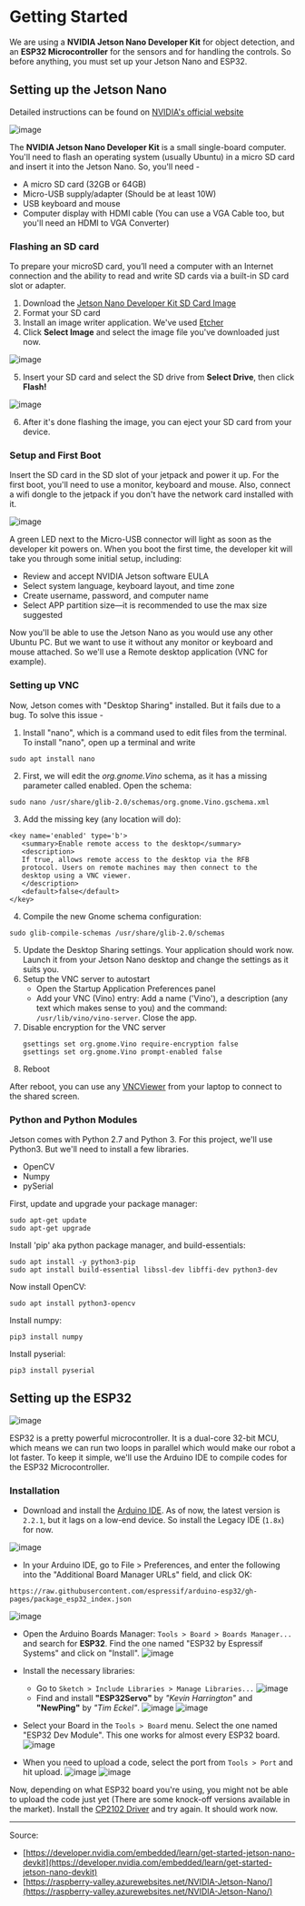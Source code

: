 # Getting Started
We are using a **NVIDIA Jetson Nano Developer Kit** for object detection, and an **ESP32 Microcontroller** for the sensors and for handling the controls. So before anything, you must set up your Jetson Nano and ESP32.

## Setting up the Jetson Nano
Detailed instructions can be found on [NVIDIA's official website](https://developer.nvidia.com/embedded/learn/get-started-jetson-nano-devkit)

![image](https://github.com/A-N-M-Noor/mechaScratch_404/assets/113457396/b30dbf15-980d-4c74-9ec6-5685efd21a3e)

The **NVIDIA Jetson Nano Developer Kit** is a small single-board computer. You'll need to flash an operating system (usually Ubuntu) in a micro SD card and insert it into the Jetson Nano. So, you'll need - 
* A micro SD card (32GB or 64GB)
* Micro-USB supply/adapter (Should be at least 10W)
* USB keyboard and mouse
* Computer display with HDMI cable (You can use a VGA Cable too, but you'll need an HDMI to VGA Converter)

### Flashing an SD card
To prepare your microSD card, you’ll need a computer with an Internet connection and the ability to read and write SD cards via a built-in SD card slot or adapter.
1. Download the [Jetson Nano Developer Kit SD Card Image](https://developer.nvidia.com/jetson-nano-sd-card-image)
2. Format your SD card
3. Install an image writer application. We've used [Etcher](https://etcher.balena.io/)
4. Click **Select Image** and select the image file you've downloaded just now.

![image](https://github.com/A-N-M-Noor/mechaScratch_404/assets/113457396/cd6eaa0c-ff47-47a7-8f52-b617cc47f696)

5. Insert your SD card and select the SD drive from **Select Drive**, then click **Flash!**

![image](https://github.com/A-N-M-Noor/mechaScratch_404/assets/113457396/fdcd5679-c184-4fd2-b6e7-a8bf1165cea2)

6. After it's done flashing the image, you can eject your SD card from your device.

### Setup and First Boot
Insert the SD card in the SD slot of your jetpack and power it up. For the first boot, you'll need to use a monitor, keyboard and mouse. Also, connect a wifi dongle to the jetpack if you don't have the network card installed with it.

![image](https://github.com/A-N-M-Noor/mechaScratch_404/assets/113457396/1e8d64e3-7c4d-430f-a153-4e9937bc37bf)

A green LED next to the Micro-USB connector will light as soon as the developer kit powers on. When you boot the first time, the developer kit will take you through some initial setup, including:
* Review and accept NVIDIA Jetson software EULA
* Select system language, keyboard layout, and time zone
* Create username, password, and computer name
* Select APP partition size—it is recommended to use the max size suggested

Now you'll be able to use the Jetson Nano as you would use any other Ubuntu PC. But we want to use it without any monitor or keyboard and mouse attached. So we'll use a Remote desktop application (VNC for example).

### Setting up VNC
Now, Jetson comes with "Desktop Sharing" installed. But it fails due to a bug. To solve this issue -
1. Install "nano", which is a command used to edit files from the terminal. To install "nano", open up a terminal and write
```
sudo apt install nano
```
2. First, we will edit the _org.gnome.Vino_ schema, as it has a missing parameter called enabled. Open the schema:
```
sudo nano /usr/share/glib-2.0/schemas/org.gnome.Vino.gschema.xml
```
3. Add the missing key (any location will do):
```
<key name='enabled' type='b'>
   <summary>Enable remote access to the desktop</summary>
   <description>
   If true, allows remote access to the desktop via the RFB
   protocol. Users on remote machines may then connect to the
   desktop using a VNC viewer.
   </description>
   <default>false</default>
</key>
```
4. Compile the new Gnome schema configuration:
```
sudo glib-compile-schemas /usr/share/glib-2.0/schemas
```
5. Update the Desktop Sharing settings. Your application should work now. Launch it from your Jetson Nano desktop and change the settings as it suits you.
6. Setup the VNC server to autostart
   - Open the Startup Application Preferences panel
   - Add your VNC (Vino) entry: Add a name ('Vino'), a description (any text which makes sense to you) and the command: ```/usr/lib/vino/vino-server```. Close the app.
7. Disable encryption for the VNC server
   ```
   gsettings set org.gnome.Vino require-encryption false
   gsettings set org.gnome.Vino prompt-enabled false
   ```
8. Reboot

After reboot, you can use any [VNCViewer](https://www.realvnc.com/en/connect/download/viewer/) from your laptop to connect to the shared screen.

### Python and Python Modules
Jetson comes with Python 2.7 and Python 3. For this project, we'll use Python3. But we'll need to install a few libraries.
* OpenCV
* Numpy
* pySerial

First, update and upgrade your package manager:
```
sudo apt-get update
sudo apt-get upgrade
```

Install 'pip' aka python package manager, and build-essentials:
```
sudo apt install -y python3-pip
sudo apt install build-essential libssl-dev libffi-dev python3-dev
```

Now install OpenCV:
```
sudo apt install python3-opencv
```
Install numpy:
```
pip3 install numpy
```
Install pyserial:
```
pip3 install pyserial
```

## Setting up the ESP32

![image](https://github.com/A-N-M-Noor/mechaScratch_404/assets/113457396/b2427834-0830-4407-ba09-913bf4438765)

ESP32 is a pretty powerful microcontroller. It is a dual-core 32-bit MCU, which means we can run two loops in parallel which would make our robot a lot faster. To keep it simple, we'll use the Arduino IDE to compile codes for the ESP32 Microcontroller.

### Installation
* Download and install the [Arduino IDE](https://www.arduino.cc/en/software). As of now, the latest version is `2.2.1`, but it lags on a low-end device. So install the Legacy IDE (`1.8x`) for now.

![image](https://github.com/A-N-M-Noor/mechaScratch_404/assets/113457396/51009def-76e4-4f8b-b5f6-feb5da4c1bc0)

* In your Arduino IDE, go to File > Preferences, and enter the following into the "Additional Board Manager URLs" field, and click OK: 
```
https://raw.githubusercontent.com/espressif/arduino-esp32/gh-pages/package_esp32_index.json
```
![image](https://github.com/A-N-M-Noor/mechaScratch_404/assets/113457396/62fb46bc-5401-4412-be90-b38bb5d0a413)

* Open the Arduino Boards Manager: `Tools > Board > Boards Manager...` and search for **ESP32**. Find the one named "ESP32 by Espressif Systems" and click on "Install".
![image](https://github.com/A-N-M-Noor/mechaScratch_404/assets/113457396/d2d5850e-1a15-4024-96b8-57f9c464a54a)

* Install the necessary libraries:
   - Go to `Sketch > Include Libraries > Manage Libraries...`
![image](https://github.com/A-N-M-Noor/mechaScratch_404/assets/113457396/7d42419a-1a90-4b84-be27-7d867faaaf8e)
   - Find and install **"ESP32Servo"** by _"Kevin Harrington"_ and **"NewPing"** by _"Tim Eckel"_.
![image](https://github.com/A-N-M-Noor/mechaScratch_404/assets/113457396/94853da6-6f67-49e4-bb73-82e491525fd6)
![image](https://github.com/A-N-M-Noor/mechaScratch_404/assets/113457396/8579493f-ba9f-4091-ab5d-c0f22b2c44a4)


* Select your Board in the `Tools > Board` menu. Select the one named "ESP32 Dev Module". This one works for almost every ESP32 board.
![image](https://github.com/A-N-M-Noor/mechaScratch_404/assets/113457396/40ef4c0d-407d-467f-91c7-f47dd302f126)

* When you need to upload a code, select the port from `Tools > Port` and hit upload.
![image](https://github.com/A-N-M-Noor/mechaScratch_404/assets/113457396/3fb264b6-173a-4ae2-a552-cd9be82e8ba9)
![image](https://github.com/A-N-M-Noor/mechaScratch_404/assets/113457396/f50c42d9-64d7-4af0-9547-e3d8492c68a5)

Now, depending on what ESP32 board you're using, you might not be able to upload the code just yet (There are some knock-off versions available in the market). Install the [CP2102 Driver](https://www.silabs.com/documents/public/software/CP210x_Windows_Drivers.zip) and try again. It should work now.
_______

Source:
* [https://developer.nvidia.com/embedded/learn/get-started-jetson-nano-devkit](https://developer.nvidia.com/embedded/learn/get-started-jetson-nano-devkit)
* [https://raspberry-valley.azurewebsites.net/NVIDIA-Jetson-Nano/](https://raspberry-valley.azurewebsites.net/NVIDIA-Jetson-Nano/)
